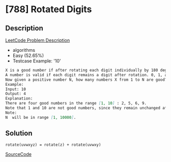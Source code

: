 # [788] Rotated Digits

## Description

[LeetCode Problem Description](https://leetcode.com/problems/rotated-digits/description/)

* algorithms
* Easy (52.65%)
* Testcase Example:  '10'

```md
X is a good number if after rotating each digit individually by 180 degrees, we get a valid number that is different from X.  Each digit must be rotated - we cannot choose to leave it alone.
A number is valid if each digit remains a digit after rotation. 0, 1, and 8 rotate to themselves; 2 and 5 rotate to each other; 6 and 9 rotate to each other, and the rest of the numbers do not rotate to any other number and become invalid.
Now given a positive number N, how many numbers X from 1 to N are good?
Example:
Input: 10
Output: 4
Explanation:
There are four good numbers in the range [1, 10] : 2, 5, 6, 9.
Note that 1 and 10 are not good numbers, since they remain unchanged after rotating.
Note:
N  will be in range [1, 10000].

```

## Solution

`rotate(uvwxyz) = rotate(z) + rotate(uvwxy)`

[SourceCode](./solution.js)